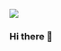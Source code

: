 ![](https://komarev.com/ghpvc/?username=wbgreen0405-github-username&color=blueviolet)

<!-- https://github.com/wbgreen0405/ -->
<!-- April 15, 2021 -->
<!-- LEAVE A STAR, IF YOU LIKE IT ! -->


### Hi there 👋

<!--

## Technical Skills

### Operating systems

### Database/Server

###Programm Language

## Certificates

### Other Software Tools


**wbgreen0405/wbgreen0405** is a ✨ _special_ ✨ repository because its `README.md` (this file) appears on your GitHub profile.

Here are some ideas to get you started:

- 🔭 I’m currently working on ...
- 🌱 I’m currently learning ...
- 👯 I’m looking to collaborate on ...
- 🤔 I’m looking for help with ...
- 💬 Ask me about ...
- 📫 How to reach me: ...
- 😄 Pronouns: ...
- ⚡ Fun fact: ...
-->
